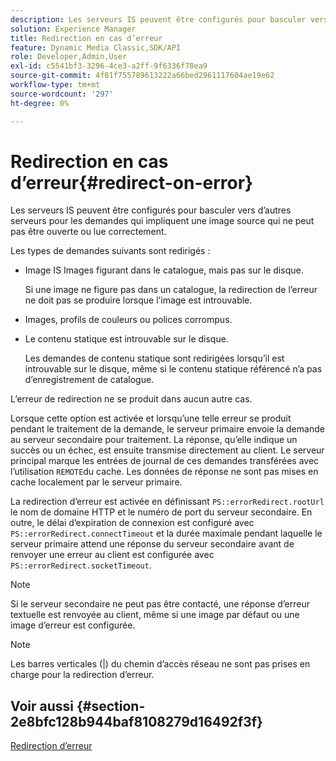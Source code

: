 ```yaml
---
description: Les serveurs IS peuvent être configurés pour basculer vers d’autres serveurs pour les demandes qui impliquent une image source qui ne peut pas être ouverte ou lue correctement.
solution: Experience Manager
title: Redirection en cas d’erreur
feature: Dynamic Media Classic,SDK/API
role: Developer,Admin,User
exl-id: c5541bf3-3296-4ce3-a2ff-9f6336f78ea9
source-git-commit: 4f81f755789613222a66bed2961117604ae19e62
workflow-type: tm+mt
source-wordcount: '297'
ht-degree: 0%

---
```


# Redirection en cas d’erreur{#redirect-on-error}

Les serveurs IS peuvent être configurés pour basculer vers d’autres serveurs pour les demandes qui impliquent une image source qui ne peut pas être ouverte ou lue correctement.

Les types de demandes suivants sont redirigés :

* Image IS Images figurant dans le catalogue, mais pas sur le disque.

  Si une image ne figure pas dans un catalogue, la redirection de l’erreur ne doit pas se produire lorsque l’image est introuvable.

* Images, profils de couleurs ou polices corrompus.
* Le contenu statique est introuvable sur le disque.

  Les demandes de contenu statique sont redirigées lorsqu’il est introuvable sur le disque, même si le contenu statique référencé n’a pas d’enregistrement de catalogue.

L’erreur de redirection ne se produit dans aucun autre cas.

Lorsque cette option est activée et lorsqu’une telle erreur se produit pendant le traitement de la demande, le serveur primaire envoie la demande au serveur secondaire pour traitement. La réponse, qu’elle indique un succès ou un échec, est ensuite transmise directement au client. Le serveur principal marque les entrées de journal de ces demandes transférées avec l’utilisation `REMOTE`du cache. Les données de réponse ne sont pas mises en cache localement par le serveur primaire.

La redirection d’erreur est activée en définissant `PS::errorRedirect.rootUrl` le nom de domaine HTTP et le numéro de port du serveur secondaire. En outre, le délai d’expiration de connexion est configuré avec `PS::errorRedirect.connectTimeout` et la durée maximale pendant laquelle le serveur primaire attend une réponse du serveur secondaire avant de renvoyer une erreur au client est configurée avec `PS::errorRedirect.socketTimeout`.

>[!NOTE]
>
>Si le serveur secondaire ne peut pas être contacté, une réponse d’erreur textuelle est renvoyée au client, même si une image par défaut ou une image d’erreur est configurée.

>[!NOTE]
>
>Les barres verticales (|) du chemin d’accès réseau ne sont pas prises en charge pour la redirection d’erreur.

## Voir aussi {#section-2e8bfc128b944baf8108279d16492f3f}

[Redirection d’erreur](../../../is-api/image-serving-api-ref/c-configuration-and-administration/c-server-settings/r-error-redirection.md#reference-268b1bf6ce1b44bb979727c6f5daf1ac)
